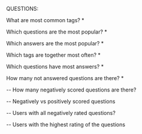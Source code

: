 QUESTIONS:

What are most common tags? *

Which questions are the most popular? *

Which answers are the most popular? *

Which tags are together most often? *

Which questions have most answers? *

How many not answered questions are there? *

-- How many negatively scored questions are there?

-- Negatively vs positively scored questions

-- Users with all negatively rated questions?

-- Users with the highest rating of the questions

